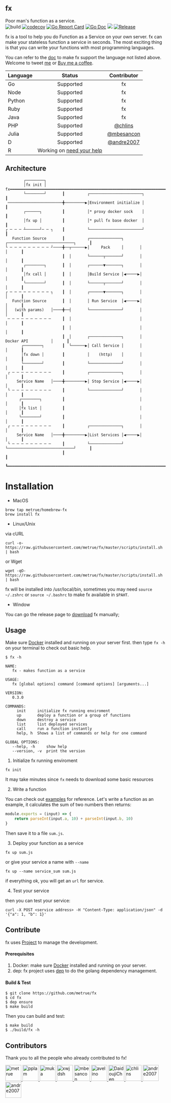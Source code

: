 fx
------

Poor man's function as a service.
<br/>
![build](https://circleci.com/gh/metrue/fx.svg?style=svg&circle-token=bd62abac47802f8504faa4cf8db43e4f117e7cd7)
[![codecov](https://codecov.io/gh/metrue/fx/branch/master/graph/badge.svg)](https://codecov.io/gh/metrue/fx)
[![Go Report Card](https://goreportcard.com/badge/github.com/metrue/fx?style=flat-square)](https://goreportcard.com/report/github.com/metrue/fx)
[![Go Doc](https://img.shields.io/badge/godoc-reference-blue.svg?style=flat-square)](http://godoc.org/github.com/metrue/fx)
![](https://img.shields.io/github/license/metrue/fx.svg)
[![Release](https://img.shields.io/github/release/metrue/fx.svg?style=flat-square)](https://github.com/metrue/fx/releases/latest)

fx is a tool to help you do Function as a Service on your own server. fx can make your stateless function a service in seconds. The most exciting thing is that you can write your functions with most programming languages.

You can refer to the [doc](https://github.com/metrue/fx/blob/master/NEW_LANGUAGE_SUPPORT.md) to make fx support the language not listed above. Welcome to tweet [me](https://twitter.com/_metrue) or [Buy me a coffee](https://www.paypal.me/minghe).


| Language      | Status        | Contributor   |
| ------------- |:-------------:|:-------------:|
| Go            | Supported     | fx            |
| Node          | Supported     | fx            |
| Python        | Supported     | fx            |
| Ruby          | Supported     | fx            |
| Java          | Supported     | fx            |
| PHP           | Supported     | [@chlins](https://github.com/chlins)|
| Julia         | Supported     | [@mbesancon](https://github.com/mbesancon)|
| D             | Supported     | [@andre2007](https://github.com/andre2007)|
| R             | Working on [need your help](https://github.com/metrue/fx/issues/31)   | |

## Architecture

            ┌────────┐
            │fx init │       fx━━━━━━━━━━━━━━━━━━━━━━━━━━━━━━━━━━━━━━━━━━━━━━━━━━━━━━━━━━━━━━━━━━━━━┓
            └────────┘       ┃          ┌───────────────────────┐                                   ┃
     ────────────────────────╋─────────▶│Environment initialize │                                   ┃
            ┌──────┐         ┃          │* proxy docker sock    │                                   ┃
            │fx up │         ┃          │* pull fx base docker  │                                   ┃
    ┌ ─ ─ ─ ┴──────┘─ ─ ┐    ┃          └───────────────────────┘                                   ┃
       Function Source       ┃          ┌──────────────┐       ┌─────────────────────────────┐      ┃
    └ ─ ─ ─ ─ ─ ─ ─ ─ ─ ┘────╋──┬──────▶│     Pack     │       │                             │      ┃
                             ┃  │       └──────┬───────┘       │                             │      ┃
            ┌────────┐       ┃  │       ┌──────▼───────┐       │                             │      ┃
            │fx call │       ┃  │       │Build Service │◀─────▶│                             │      ┃
            └────────┘       ┃  │       └──────┬───────┘       │                             │      ┃
    ┌ ─ ─ ─ ─ ─ ─ ─ ─ ─ ┐    ┃  │       ┌──────▼───────┐       │                             │      ┃
       Function Source       ┃  │       │ Run Service  │◀─────▶│                             │      ┃
    │   (with params)   │────╋──┤       └──────────────┘       │                             │      ┃
     ─ ─ ─ ─ ─ ─ ─ ─ ─ ─     ┃  │                              │                             │      ┃
                             ┃  │                              │                             │      ┃
                             ┃  │       ┌──────────────┐       │         Docker API          │      ┃
           ┌────────┐        ┃  └──────▶│ Call Service │       │                             │      ┃
           │fx down │        ┃          │    (http)    │       │                             │      ┃
           └────────┘        ┃          └──────────────┘       │                             │      ┃
     ┌ ─ ─ ─ ─ ─ ─ ─ ─ ─     ┃          ┌──────────────┐       │                             │      ┃
         Service Name   │────╋─────────▶│ Stop Service │◀─────▶│                             │      ┃
     └ ─ ─ ─ ─ ─ ─ ─ ─ ─     ┃          └──────────────┘       │                             │      ┃
          ┌────────┐         ┃                                 │                             │      ┃
          │fx list │         ┃                                 │                             │      ┃
          └────────┘         ┃                                 │                             │      ┃
     ┌ ─ ─ ─ ─ ─ ─ ─ ─ ─     ┃          ┌──────────────┐       │                             │      ┃
         Service Name   │────╋─────────▶│List Services │◀─────▶│                             │      ┃
     └ ─ ─ ─ ─ ─ ─ ─ ─ ─     ┃          └──────────────┘       └─────────────────────────────┘      ┃
                             ┃                                                                      ┃
                             ┗━━━━━━━━━━━━━━━━━━━━━━━━━━━━━━━━━━━━━━━━━━━━━━━━━━━━━━━━━━━━━━━━━━━━━━┛


# Installation

* MacOS

```
brew tap metrue/homebrew-fx
brew install fx
```

* Linux/Unix

via cURL

```
curl -o- https://raw.githubusercontent.com/metrue/fx/master/scripts/install.sh | bash
```

or Wget

```
wget -qO- https://raw.githubusercontent.com/metrue/fx/master/scripts/install.sh | bash
```

fx will be installed into /usr/local/bin, sometimes you may need `source ~/.zshrc` or `source ~/.bashrc` to make fx available in `$PAHT`.

* Window

You can go the release page to [download](https://github.com/metrue/fx/releases) fx manually;

## Usage

Make sure [Docker](https://docs.docker.com/engine/installation/) installed and running on your server first. then type `fx -h` on your terminal to check out basic help.

```
$ fx -h

NAME:
   fx - makes function as a service

USAGE:
   fx [global options] command [command options] [arguments...]

VERSION:
   0.3.0

COMMANDS:
     init     initialize fx running enviroment
     up       deploy a function or a group of functions
     down     destroy a service
     list     list deployed services
     call     run a function instantly
     help, h  Shows a list of commands or help for one command

GLOBAL OPTIONS:
   --help, -h     show help
   --version, -v  print the version
```

1. Initialize fx running enviroment

```
fx init
```
It may take minutes since `fx` needs to download some basic resources

2. Write a function

You can check out [examples](https://github.com/metrue/fx/tree/master/examples/functions) for reference. Let's write a function as an example,  it calculates the sum of two numbers then returns:

```js
module.exports = (input) => {
    return parseInt(input.a, 10) + parseInt(input.b, 10)
}
```
Then save it to a file `sum.js`.

3. Deploy your function as a service

```
fx up sum.js
```

or give your service a name with `--name`

```
fx up --name service_sum sum.js
```

if everything ok, you will get an `url` for service.

4. Test your service

then you can test your service:
```
curl -X POST <service address> -H "Content-Type: application/json" -d '{"a": 1, "b": 1}'
```

## Contribute

fx uses [Project](https://github.com/metrue/fx/projects) to manage the development.

#### Prerequisites

1. Docker: make sure [Docker](https://docs.docker.com/engine/installation/) installed and running on your server.
2. dep: fx project uses [dep](https://github.com/golang/dep) to do the golang dependency management.


#### Build & Test

```
$ git clone https://github.com/metrue/fx
$ cd fx
$ dep ensure
$ make build
```

Then you can build and test:

```
$ make build
$ ./build/fx -h
```


## Contributors

Thank you to all the people who already contributed to fx!

<table>
  <tbody>
    <tr>
        <a href="https://github.com/metrue" target="_blank">
            <img alt="metrue" src="https://avatars2.githubusercontent.com/u/1001246?v=4&s=50" width="50">
        </a>
        <a href="https://github.com/pplam" target="_blank">
            <img alt="pplam" src="https://avatars2.githubusercontent.com/u/12783579?v=4&s=50" width="50">
        </a>
        <a href="https://github.com/muka" target="_blank">
            <img alt="muka" src="https://avatars2.githubusercontent.com/u/1021269?v=4&s=50" width="50">
        </a>
        <a href="https://github.com/xwjdsh" target="_blank">
            <img alt="xwjdsh" src="https://avatars2.githubusercontent.com/u/11025519?v=4&s=50" width="50">
        </a>
        <a href="https://github.com/mbesancon" target="_blank">
            <img alt="mbesancon" src="https://avatars2.githubusercontent.com/u/7623090?v=4&s=50" width="50">
        </a>
        <a href="https://github.com/avelino" target="_blank">
            <img alt="avelino" src="https://avatars2.githubusercontent.com/u/31996?v=4&s=50" width="50">
        </a>
        <a href="https://github.com/DaidoujiChen" target="_blank">
            <img alt="DaidoujiChen" src="https://avatars0.githubusercontent.com/u/670441?v=4&s=50" width="50">
        </a>
        <a href="https://github.com/chlins" target="_blank">
            <img alt="chlins" src="https://avatars2.githubusercontent.com/u/31262637?v=4&s=50" width="50">
        </a>
        <a href="https://github.com/andre2007" target="_blank">
            <img alt="andre2007" src="https://avatars1.githubusercontent.com/u/1451047?s=50&v=4" width="50">
        </a>
        <a href="https://github.com/steventhanna" target="_blank">
            <img alt="andre2007" src="https://avatars1.githubusercontent.com/u/2541678?s=50&v=4" width="50">
        </a>
    </tr>
  </tbody>
</table>
